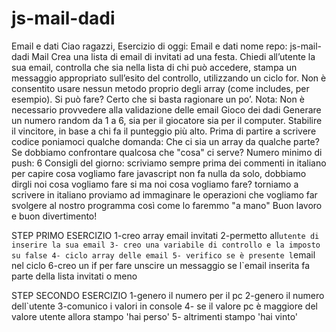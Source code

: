 # js-mail-dadi
Email e dati
Ciao ragazzi,
Esercizio di oggi: Email e dati
nome repo: js-mail-dadi
Mail
Crea una lista di email di invitati ad una festa. Chiedi all’utente la sua email, controlla che sia nella lista di chi può accedere, stampa un messaggio appropriato sull’esito del controllo, utilizzando un ciclo for. Non è consentito usare nessun metodo proprio degli array (come includes, per esempio). Si può fare? Certo che si basta ragionare un po’. Nota: Non è necessario provvedere alla validazione delle email
Gioco dei dadi
Generare un numero random da 1 a 6, sia per il giocatore sia per il computer. Stabilire il vincitore, in base a chi fa il punteggio più alto.
Prima di partire a scrivere codice poniamoci qualche domanda: Che ci sia un array da qualche parte? Se dobbiamo confrontare qualcosa che "cosa" ci serve?
Numero minimo di push: 6
Consigli del giorno:
scriviamo sempre prima dei commenti in italiano per capire cosa vogliamo fare
javascript non fa nulla da solo, dobbiamo dirgli noi cosa vogliamo fare
si ma noi cosa vogliamo fare?
torniamo a scrivere in italiano
proviamo ad immaginare le operazioni che vogliamo far svolgere al nostro programma così come lo faremmo "a mano"
Buon lavoro e buon divertimento!

STEP PRIMO ESERCIZIO
1-creo array email invitati
2-permetto all`utente di inserire la sua email
3- creo una variabile di controllo e la imposto su false
4- ciclo array delle email
5- verifico se è presente l`email nel ciclo
6-creo un if per fare unscire un messaggio se l`email inserita fa parte della lista invitati o meno

STEP SECONDO ESERCIZIO
1-genero il numero per il pc
2-genero il numero dell`utente
3-comunico i valori in console
4- se il valore pc è maggiore del valore utente allora stampo 'hai perso'
5- altrimenti stampo 'hai vinto'